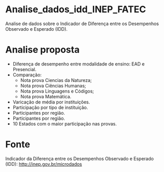 # Analise_dados_idd_INEP_FATEC

Analise de dados sobre o Indicador de Diferença entre os Desempenhos Observado e Esperado (IDD).


# Analise proposta
- Diferença de desempenho entre modalidade de ensino: EAD e Presencial.<br>
- Comparação:
  - Nota prova Ciencias da Natureza;<br>
  - Nota prova Ciências Humanas;<br>
  - Nota prova Linguagens e Códigos;<br>
  - Nota prova Matemática.<br>
- Varicação de média por instituições.<br>
- Participação por tipo de instituição.<br>
- Participantes por região.<br>
- Participantes por região.<br>
- 10 Estados com o maior participação nas provas.<br>

# Fonte
Indicador da Diferença entre os Desempenhos Observado e Esperado (IDD): http://inep.gov.br/microdados

